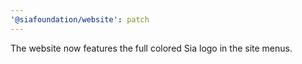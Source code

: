 ```yaml
---
'@siafoundation/website': patch
---
```


The website now features the full colored Sia logo in the site menus.
